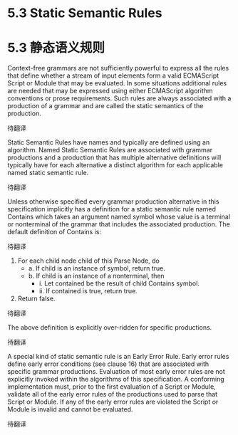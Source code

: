# 5.3 Static Semantic Rules

# 5.3 静态语义规则

Context-free grammars are not sufficiently powerful to express all the rules that define whether a stream of input elements form a valid ECMAScript Script or Module that may be evaluated. In some situations additional rules are needed that may be expressed using either ECMAScript algorithm conventions or prose requirements. Such rules are always associated with a production of a grammar and are called the static semantics of the production.

待翻译

Static Semantic Rules have names and typically are defined using an algorithm. Named Static Semantic Rules are associated with grammar productions and a production that has multiple alternative definitions will typically have for each alternative a distinct algorithm for each applicable named static semantic rule.

待翻译

Unless otherwise specified every grammar production alternative in this specification implicitly has a definition for a static semantic rule named Contains which takes an argument named symbol whose value is a terminal or nonterminal of the grammar that includes the associated production. The default definition of Contains is:

待翻译

1.  For each child node child of this Parse Node, do
    * a. If child is an instance of symbol, return true.
    * b. If child is an instance of a nonterminal, then
      * i. Let contained be the result of child Contains symbol.
      * ii. If contained is true, return true.
2.  Return false.

待翻译

The above definition is explicitly over-ridden for specific productions.

待翻译

A special kind of static semantic rule is an Early Error Rule. Early error rules define early error conditions (see clause 16) that are associated with specific grammar productions. Evaluation of most early error rules are not explicitly invoked within the algorithms of this specification. A conforming implementation must, prior to the first evaluation of a Script or Module, validate all of the early error rules of the productions used to parse that Script or Module. If any of the early error rules are violated the Script or Module is invalid and cannot be evaluated.

待翻译
